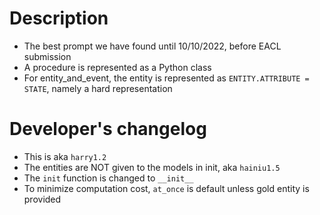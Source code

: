 # Description
- The best prompt we have found until 10/10/2022, before EACL submission
- A procedure is represented as a Python class
- For entity_and_event, the entity is represented as `ENTITY.ATTRIBUTE = STATE`, namely a hard representation

# Developer's changelog
- This is aka `harry1.2`
- The entities are NOT given to the models in init, aka `hainiu1.5`
- The `init` function is changed to `__init__`
- To minimize computation cost, `at_once` is default unless gold entity is provided